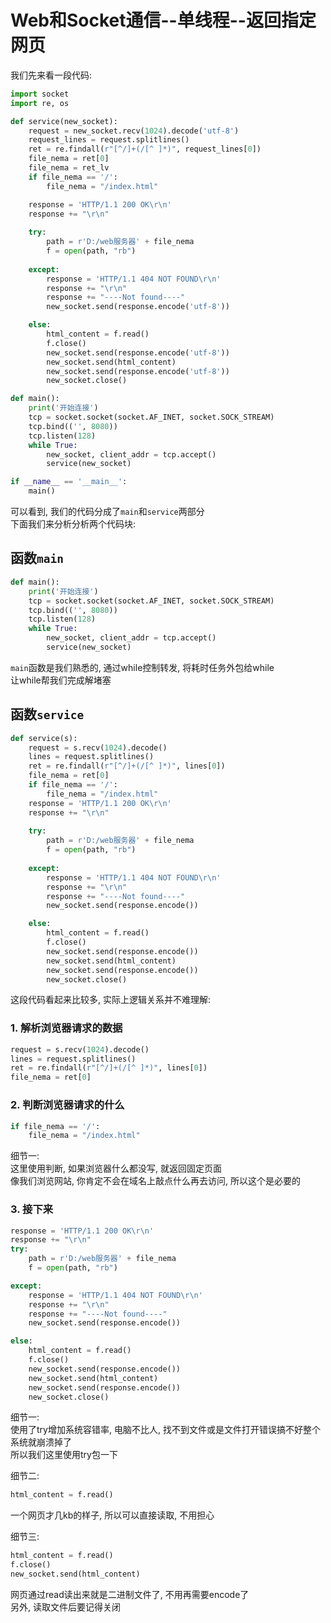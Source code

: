 Web和Socket通信--单线程--返回指定网页
======
我们先来看一段代码:   
```Python
import socket
import re, os

def service(new_socket):
    request = new_socket.recv(1024).decode('utf-8')
    request_lines = request.splitlines()
    ret = re.findall(r"[^/]+(/[^ ]*)", request_lines[0])
    file_nema = ret[0]
    file_nema = ret_lv
    if file_nema == '/':
        file_nema = "/index.html"

    response = 'HTTP/1.1 200 OK\r\n'
    response += "\r\n"
    
    try:
        path = r'D:/web服务器' + file_nema
        f = open(path, "rb")
        
    except:
        response = 'HTTP/1.1 404 NOT FOUND\r\n'
        response += "\r\n"
        response += "----Not found----"
        new_socket.send(response.encode('utf-8'))

    else:
        html_content = f.read()
        f.close()
        new_socket.send(response.encode('utf-8'))
        new_socket.send(html_content)
        new_socket.send(response.encode('utf-8'))
        new_socket.close()

def main():
    print('开始连接')
    tcp = socket.socket(socket.AF_INET, socket.SOCK_STREAM)
    tcp.bind(('', 8080))
    tcp.listen(128)
    while True:
        new_socket, client_addr = tcp.accept()
        service(new_socket)

if __name__ == '__main__':
    main()
```
可以看到, 我们的代码分成了`main`和`service`两部分   
下面我们来分析分析两个代码块:  

## 函数`main`  
```Python
def main():
    print('开始连接')
    tcp = socket.socket(socket.AF_INET, socket.SOCK_STREAM)
    tcp.bind(('', 8080))
    tcp.listen(128)
    while True:
        new_socket, client_addr = tcp.accept()
        service(new_socket)
```
`main`函数是我们熟悉的, 通过while控制转发, 将耗时任务外包给while    
让while帮我们完成解堵塞   

## 函数`service` 
```Python          
def service(s):
    request = s.recv(1024).decode()
    lines = request.splitlines()
    ret = re.findall(r"[^/]+(/[^ ]*)", lines[0])
    file_nema = ret[0]
    if file_nema == '/':
        file_nema = "/index.html"
    response = 'HTTP/1.1 200 OK\r\n'
    response += "\r\n"
    
    try:
        path = r'D:/web服务器' + file_nema
        f = open(path, "rb")
        
    except:
        response = 'HTTP/1.1 404 NOT FOUND\r\n'
        response += "\r\n"
        response += "----Not found----"
        new_socket.send(response.encode())

    else:
        html_content = f.read()
        f.close()
        new_socket.send(response.encode())
        new_socket.send(html_content)
        new_socket.send(response.encode())
        new_socket.close()
```
这段代码看起来比较多, 实际上逻辑关系并不难理解:   
### 1. 解析浏览器请求的数据   
```Python     
request = s.recv(1024).decode()
lines = request.splitlines()
ret = re.findall(r"[^/]+(/[^ ]*)", lines[0])
file_nema = ret[0]
```
### 2. 判断浏览器请求的什么        
```Python    
if file_nema == '/':
    file_nema = "/index.html"
```
细节一:   
这里使用判断, 如果浏览器什么都没写, 就返回固定页面  
像我们浏览网站, 你肯定不会在域名上敲点什么再去访问, 所以这个是必要的  

### 3. 接下来   
```Python  
response = 'HTTP/1.1 200 OK\r\n'
response += "\r\n"
try:
    path = r'D:/web服务器' + file_nema
    f = open(path, "rb")

except:
    response = 'HTTP/1.1 404 NOT FOUND\r\n'
    response += "\r\n"
    response += "----Not found----"
    new_socket.send(response.encode())

else:
    html_content = f.read()
    f.close()
    new_socket.send(response.encode())
    new_socket.send(html_content)
    new_socket.send(response.encode())
    new_socket.close()
```
细节一:   
使用了try增加系统容错率, 电脑不比人, 找不到文件或是文件打开错误搞不好整个系统就崩溃掉了  
所以我们这里使用try包一下   

细节二:  
```Python
html_content = f.read()
```
一个网页才几kb的样子, 所以可以直接读取, 不用担心  

细节三:  
```Python
html_content = f.read()
f.close()
new_socket.send(html_content)
```
网页通过read读出来就是二进制文件了, 不用再需要encode了   
另外, 读取文件后要记得关闭   

